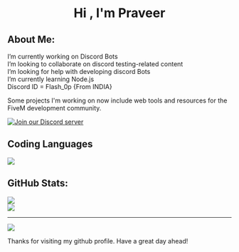 <h1 align="center">Hi , I'm Praveer</h1>

##  About Me:
 I’m currently working on Discord Bots<br> I’m looking to collaborate on discord testing-related content<br> I’m looking for help with developing discord Bots<br> I’m currently learning Node.js<br> Discord ID = Flash_0p {From INDIA}

Some projects I'm working on now include web tools and resources for the FiveM development community.
 
 [![Join our Discord server](https://discordapp.com/api/guilds/815135254620143619/widget.png?style=banner2)](https://discord.gg/UqJCjyuV2P)


## Coding Languages
<a href="https://github.com/Flash-0p">
  <img src="https://skillicons.dev/icons?i=git,javascript,ae,typescript,mysql,html,aws,blender,c,discord,cpp,mongodb,php,nodejs,cloudflare,vscode,css,dotnet,cs,bots,java,github,lua,ps,powershell,py,php,pr,replit" />
</a>

##  GitHub Stats:
![](https://github-readme-streak-stats.herokuapp.com/?user=Flash-0p&theme=tokyonight&hide_border=false)<br/>
![](https://github-readme-stats.vercel.app/api/top-langs/?username=Flash-0p&theme=tokyonight&hide_border=false&include_all_commits=false&count_private=false&layout=compact)

---
[![](https://visitcount.itsvg.in/api?id=Flash-0p&icon=7&color=0)](https://visitcount.itsvg.in)

Thanks for visiting my github profile. Have a great day ahead!

<!-- Proudly Code By Flash ) -->
